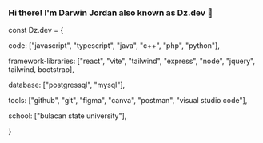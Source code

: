 ### Hi there! I'm Darwin Jordan also known as Dz.dev 👋 

const Dz.dev = {

  code: ["javascript", "typescript", "java", "c++", "php", "python"],
  
  framework-libraries: ["react", "vite", "tailwind", "express", "node", "jquery", tailwind, bootstrap],
  
  database: ["postgressql", "mysql"],
  
  tools: ["github", "git", "figma", "canva", "postman", "visual studio code"],
  
  school: ["bulacan state university"],
  
}



